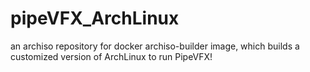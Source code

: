 # pipeVFX_ArchLinux
an archiso repository for docker  archiso-builder image, which builds a customized version of ArchLinux to run PipeVFX!
